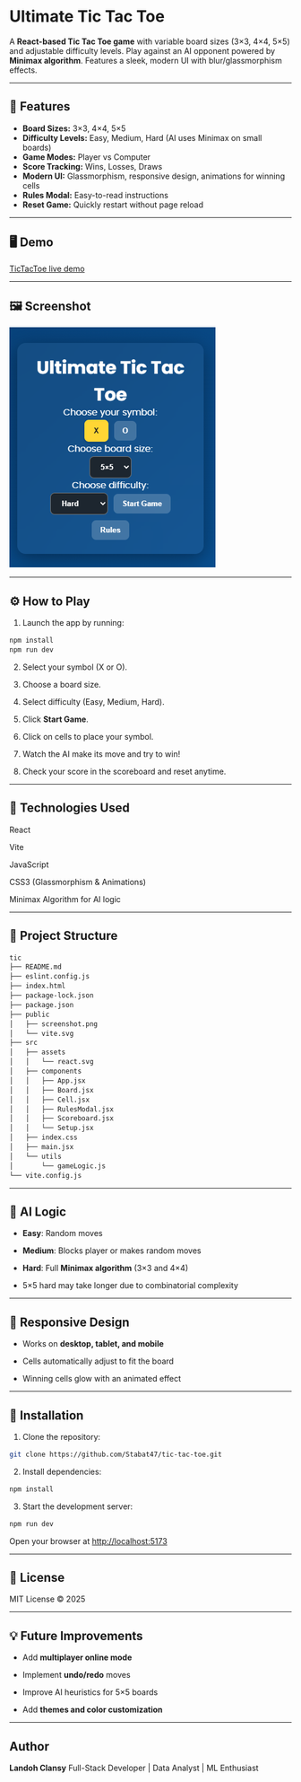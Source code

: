 # Ultimate Tic Tac Toe

A **React-based Tic Tac Toe game** with variable board sizes (3×3, 4×4, 5×5) and adjustable difficulty levels. Play against an AI opponent powered by **Minimax algorithm**. Features a sleek, modern UI with blur/glassmorphism effects.

---

## 📖 Features

- **Board Sizes:** 3×3, 4×4, 5×5
- **Difficulty Levels:** Easy, Medium, Hard (AI uses Minimax on small boards)
- **Game Modes:** Player vs Computer
- **Score Tracking:** Wins, Losses, Draws
- **Modern UI:** Glassmorphism, responsive design, animations for winning cells
- **Rules Modal:** Easy-to-read instructions
- **Reset Game:** Quickly restart without page reload

---

## 🖥️ Demo

[TicTacToe live demo](./demo.png)

---
## 🖼️ Screenshot
![screenshot](./public/screenshot.png)

---

## ⚙️ How to Play

1. Launch the app by running:

```bash
npm install
npm run dev
```
2. Select your symbol (X or O).

3. Choose a board size.

4. Select difficulty (Easy, Medium, Hard).

5. Click **Start Game**.

6. Click on cells to place your symbol.

7. Watch the AI make its move and try to win!

8. Check your score in the scoreboard and reset anytime.

---
## 🧩 Technologies Used

React

Vite

JavaScript

CSS3 (Glassmorphism & Animations)

Minimax Algorithm for AI logic

---

## 📂 Project Structure
```bash 
tic
├── README.md
├── eslint.config.js
├── index.html
├── package-lock.json
├── package.json
├── public
│   ├── screenshot.png
│   └── vite.svg
├── src
│   ├── assets
│   │   └── react.svg
│   ├── components
│   │   ├── App.jsx
│   │   ├── Board.jsx
│   │   ├── Cell.jsx
│   │   ├── RulesModal.jsx
│   │   ├── Scoreboard.jsx
│   │   └── Setup.jsx
│   ├── index.css
│   ├── main.jsx
│   └── utils
│       └── gameLogic.js
└── vite.config.js
```

---
## 🎯 AI Logic

- **Easy**: Random moves

- **Medium**: Blocks player or makes random moves

- **Hard**: Full **Minimax algorithm** (3×3 and 4×4)

- 5×5 hard may take longer due to combinatorial complexity
---

## 📱 Responsive Design

- Works on **desktop, tablet, and mobile**

- Cells automatically adjust to fit the board

- Winning cells glow with an animated effect

---

## 🔧 Installation

1. Clone the repository:
```bash
git clone https://github.com/Stabat47/tic-tac-toe.git
```

2. Install dependencies:
```bash
npm install
```

3. Start the development server:
```bash
npm run dev
```
Open your browser at [http://localhost:5173](http://localhost:5173)

---

## 📝 License

MIT License © 2025

---

## 💡 Future Improvements

- Add **multiplayer online mode**

- Implement **undo/redo** moves

- Improve AI heuristics for 5×5 boards

- Add **themes and color customization**

---

## Author

**Landoh Clansy**
Full-Stack Developer | Data Analyst | ML Enthusiast 